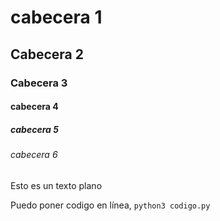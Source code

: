 # cabecera 1

## Cabecera 2

### Cabecera 3

#### cabecera 4

##### cabecera 5

###### cabecera 6

Esto es un texto plano


Puedo poner codigo en línea, `python3 codigo.py` 
